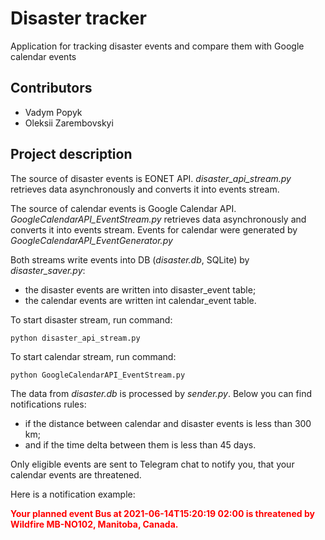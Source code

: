 # Disaster tracker

Application for tracking disaster events and compare them with Google calendar events

## Contributors

- Vadym Popyk
- Oleksii Zarembovskyi

## Project description

The source of disaster events is EONET API. 
*disaster_api_stream.py* retrieves data asynchronously and converts it into events stream.

The source of calendar events is Google Calendar API. 
*GoogleCalendarAPI_EventStream.py* retrieves data asynchronously and converts it into events stream.
Events for calendar were generated by *GoogleCalendarAPI_EventGenerator.py*

Both streams write events into DB (*disaster.db*, SQLite) by *disaster_saver.py*: 
- the disaster events are written into disaster_event table;
- the calendar events are written int calendar_event table.

To start disaster stream, run command:

    python disaster_api_stream.py

To start calendar stream, run command:

    python GoogleCalendarAPI_EventStream.py

The data from *disaster.db* is processed by *sender.py*.
Below you can find notifications rules:
- if the distance between calendar and disaster events is less than 300 km;
- and if the time delta between them is less than 45 days.

Only eligible events are sent to Telegram chat to notify you, that your calendar events are threatened. 

Here is a notification example:

<span style="color:red;font-weight:bold;">Your planned event Bus at 2021-06-14T15:20:19 02:00 is threatened by Wildfire MB-NO102, Manitoba, Canada.</span>
